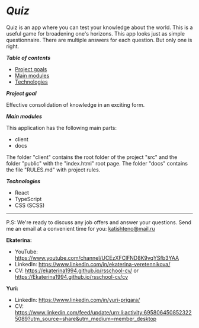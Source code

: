 # **_Quiz_**

Quiz is an app where you can test your knowledge about the world. This is a useful game for broadening one's horizons. This app looks just as simple questionnaire. There are multiple answers for each question. But only one is right.

**_Table of contents_**

- [Project goals](#project-goals)
- [Main modules](#main-modules)
- [Technologies](#technologies)

**_Project goal_** <a name="project-goals"></a>  

Effective consolidation of knowledge in an exciting form.

**_Main modules_** <a name="main-modules"></a>  

This application has the following main parts:

- client
- docs

The folder "client" contains the root folder of the project "src" and the folder "public" with the "index.html" root page.
The folder "docs" contains the file "RULES.md" with project rules.

**_Technologies_** <a name="technologies"></a>  

- React
- TypeScript
- CSS (SCSS)

---

P.S:
We're ready to discuss any job offers and answer your questions. 
Send me an email at a convenient time for you: katishteno@mail.ru

**Ekaterina:**
- YouTube: https://www.youtube.com/channel/UCEzXFClFND8K9vqYSfb3YAA
- LinkedIn: https://www.linkedin.com/in/ekaterina-veretennikova/
- CV: https://ekaterina1994.github.io/rsschool-cv/ or https://Ekaterina1994.github.io/rsschool-cv/cv

**Yuri:**
- LinkedIn: https://www.linkedin.com/in/yuri-prigara/
- CV: https://www.linkedin.com/feed/update/urn:li:activity:6958064508523225089?utm_source=share&utm_medium=member_desktop
